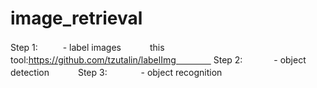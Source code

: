 # image_retrieval

Step 1: 　
  　- label images　　　
  this tool:https://github.com/tzutalin/labelImg　　　　
Step 2:　
  　　- object detection　　　
Step 3: 　　　
  - object recognition　　　
